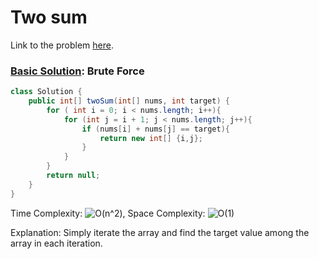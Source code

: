 # Two sum

Link to the problem [here](https://leetcode.com/problems/two-sum/).

### [Basic Solution](/Array/1.%20Two%20Sum/BasicSolution.java): Brute Force

```java
class Solution {
    public int[] twoSum(int[] nums, int target) {
        for ( int i = 0; i < nums.length; i++){
            for (int j = i + 1; j < nums.length; j++){
                if (nums[i] + nums[j] == target){
                    return new int[] {i,j};
                }
            }
        }
        return null;
    }
}
```

Time Complexity: ![O(n^2)](<https://latex.codecogs.com/svg.image?\inline&space;O(n^2)>), Space Complexity: ![O(1)](<https://latex.codecogs.com/svg.image?\inline&space;O(1)>)

Explanation: Simply iterate the array and find the target value among the array in each iteration.

